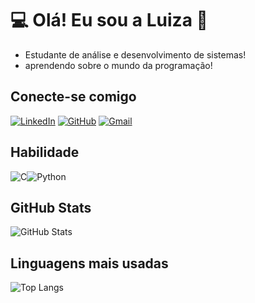 
# 💻 Olá! Eu sou a Luiza 👋
- Estudante de análise e desenvolvimento de sistemas!
- aprendendo sobre o mundo da programação!

## Conecte-se comigo
[![LinkedIn](https://img.shields.io/badge/LinkedIn-blue?style=for-the-badge&logo=linkedin&logoColor=white)](https://www.linkedin.com/in//luiza-abreu-366867345/) [![GitHub](https://img.shields.io/badge/GitHub-100000?style=for-the-badge&logo=github&logoColor=white)](https://github.com/zailu-tech) [![Gmail](https://img.shields.io/badge/Gmail-black?style=for-the-badge&logo=gmail&logoColor=red)](mailto:luizaabreudossantos97@gmail.com)


## Habilidade
![C](https://img.shields.io/badge/C-00599C?style=for-the-badge&logo=c&logoColor=blue)![Python](https://img.shields.io/badge/python-blue?style=for-the-badge&logo=python&logoColor=ffdd54)

## GitHub Stats
![GitHub Stats](https://github-readme-stats.vercel.app/api?username=zailu-tech&theme=transparent&bg_color=000&border_color=30A3DC&show_icons=true&icon_color=blue&title_color=white&text_color=FFF)

## Linguagens mais usadas
![Top Langs](https://github-readme-stats-git-masterrstaa-rickstaa.vercel.app/api/top-langs/?username=zailu-tech&layout=compact&bg_color=000&border_color=30A3DC&title_color=E94D5&text_color=FFF)

